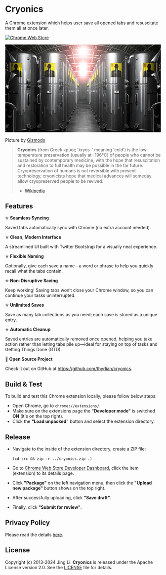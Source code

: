 # Cryonics

A Chrome extension which helps user save all opened tabs and resuscitate them all at once later.

[![Chrome Web Store](https://img.shields.io/badge/Chrome%20Web%20Store-Download-brightgreen.svg)](https://chrome.google.com/webstore/detail/cryonics/hkombacagedhkddahffppknpaiocgeap)

<img src="https://github.com/thyrlian/cryonics/blob/master/assets/Cryonics.jpg">

Picture by [Gizmodo](http://io9.gizmodo.com/5977640/23-year-old-kim-suozzi-undergoes-cryonic-preservation-after-successful-fundraising-campaign)

> **Cryonics** (from Greek κρύος 'kryos-' meaning 'cold') is the low-temperature preservation (usually at -196°C) of people who cannot be sustained by contemporary medicine, with the hope that resuscitation and restoration to full health may be possible in the far future. Cryopreservation of humans is not reversible with present technology; cryonicists hope that medical advances will someday allow cryopreserved people to be revived.
> - [Wikipedia](https://en.wikipedia.org/wiki/Cryonics)

## Features

✭ **Seamless Syncing**

Saved tabs automatically sync with Chrome (no extra account needed).

✭ **Clean, Modern Interface**

A streamlined UI built with Twitter Bootstrap for a visually neat experience.

✭ **Flexible Naming**

Optionally, give each save a name—a word or phrase to help you quickly recall what the tabs contain.

✭ **Non-Disruptive Saving**

Keep working!  Saving tabs won’t close your Chrome window, so you can continue your tasks uninterrupted.

✭ **Unlimited Saves**

Save as many tab collections as you need; each save is stored as a unique entry.

✭ **Automatic Cleanup**

Saved entries are automatically removed once opened, helping you take action rather than letting tabs pile up—ideal for staying on top of tasks and Getting Things Done (GTD).

🌱 **Open Source Project**

Check it out on GitHub at https://github.com/thyrlian/cryonics.

## Build & Test

To build and test this Chrome extension locally, please follow below steps:

* Open Chrome, go to `chrome://extensions/`.
* Make sure on the extensions page the **"Developer mode"** is switched **ON** (it's on the top right).
* Click the **"Load unpacked"** button and select the extension directory.

## Release

* Navigate to the inside of the extension directory, create a ZIP file:

  `(cd src && zip -r ../cryonics.zip .)`
* Go to [Chrome Web Store Developer Dashboard](https://chrome.google.com/webstore/developer/dashboard), click the item (extension) to its details page.
* Click **"Package"** on the left navigation menu, then click the **"Upload new package"** button shows on the top right.
* After successfully uploading, click **"Save draft"**.
* Finally, click **"Submit for review"**.

## Privacy Policy

Please read the details [here](https://github.com/thyrlian/cryonics/blob/master/PRIVACY_POLICY.md).

## License

Copyright (c) 2013-2024 Jing Li. **Cryonics** is released under the Apache License version 2.0. See the [LICENSE](https://github.com/thyrlian/cryonics/blob/master/LICENSE) file for details.
